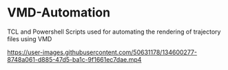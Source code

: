 # VMD-Automation
TCL and Powershell Scripts used for automating the rendering of trajectory files using VMD



https://user-images.githubusercontent.com/50631178/134600277-8748a061-d885-47d5-ba1c-9f1661ec7dae.mp4

